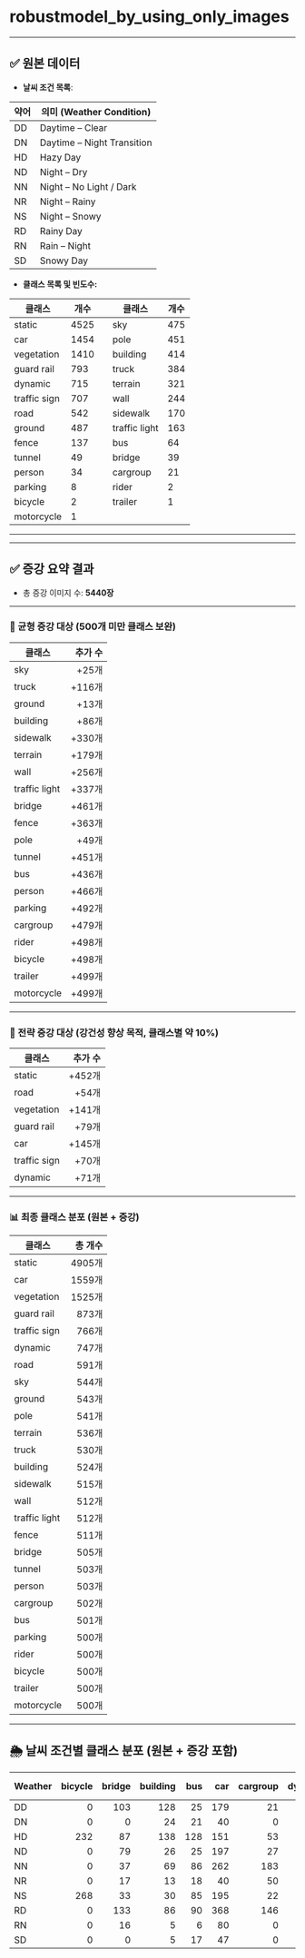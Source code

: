 # robustmodel_by_using_only_images

---

## ✅ 원본 데이터

- **날씨 조건 목록**:

| 약어 | 의미 (Weather Condition)        |
|------|----------------------------------|
| DD   | Daytime – Clear                 |
| DN   | Daytime – Night Transition      |
| HD   | Hazy Day                        |
| ND   | Night – Dry                     |
| NN   | Night – No Light / Dark         |
| NR   | Night – Rainy                   |
| NS   | Night – Snowy                   |
| RD   | Rainy Day                       |
| RN   | Rain – Night                    |
| SD   | Snowy Day                       |

- **클래스 목록 및 빈도수:**

| 클래스           | 개수 |   | 클래스           | 개수 |
|------------------|------|---|------------------|------|
| static           | 4525 |   | sky              | 475  |
| car              | 1454 |   | pole             | 451  |
| vegetation       | 1410 |   | building         | 414  |
| guard rail       | 793  |   | truck            | 384  |
| dynamic          | 715  |   | terrain          | 321  |
| traffic sign     | 707  |   | wall             | 244  |
| road             | 542  |   | sidewalk         | 170  |
| ground           | 487  |   | traffic light    | 163  |
| fence            | 137  |   | bus              | 64   |
| tunnel           | 49   |   | bridge           | 39   |
| person           | 34   |   | cargroup         | 21   |
| parking          | 8    |   | rider            | 2    |
| bicycle          | 2    |   | trailer          | 1    |
| motorcycle       | 1    |   |                  |      |

---

---

## ✅ 증강 요약 결과

- 총 증강 이미지 수: **5440장**

---

### 🎯 균형 증강 대상 (500개 미만 클래스 보완)

| 클래스         | 추가 수 |
|----------------|--------:|
| sky            | +25개 |
| truck          | +116개 |
| ground         | +13개 |
| building       | +86개 |
| sidewalk       | +330개 |
| terrain        | +179개 |
| wall           | +256개 |
| traffic light  | +337개 |
| bridge         | +461개 |
| fence          | +363개 |
| pole           | +49개 |
| tunnel         | +451개 |
| bus            | +436개 |
| person         | +466개 |
| parking        | +492개 |
| cargroup       | +479개 |
| rider          | +498개 |
| bicycle        | +498개 |
| trailer        | +499개 |
| motorcycle     | +499개 |

---

### 💪 전략 증강 대상 (강건성 향상 목적, 클래스별 약 10%)

| 클래스         | 추가 수 |
|----------------|--------:|
| static         | +452개 |
| road           | +54개  |
| vegetation     | +141개 |
| guard rail     | +79개  |
| car            | +145개 |
| traffic sign   | +70개  |
| dynamic        | +71개  |

---

### 📊 최종 클래스 분포 (원본 + 증강)

| 클래스         | 총 개수 |
|----------------|--------:|
| static         | 4905개 |
| car            | 1559개 |
| vegetation     | 1525개 |
| guard rail     | 873개  |
| traffic sign   | 766개  |
| dynamic        | 747개  |
| road           | 591개  |
| sky            | 544개  |
| ground         | 543개  |
| pole           | 541개  |
| terrain        | 536개  |
| truck          | 530개  |
| building       | 524개  |
| sidewalk       | 515개  |
| wall           | 512개  |
| traffic light  | 512개  |
| fence          | 511개  |
| bridge         | 505개  |
| tunnel         | 503개  |
| person         | 503개  |
| cargroup       | 502개  |
| bus            | 501개  |
| parking        | 500개  |
| rider          | 500개  |
| bicycle        | 500개  |
| trailer        | 500개  |
| motorcycle     | 500개  |

---

## 🌦️ 날씨 조건별 클래스 분포 (원본 + 증강 포함)

| Weather | bicycle | bridge | building | bus | car | cargroup | dynamic | fence | ground | guard rail | motorcycle | parking | person | pole | road | rider | sidewalk | sky | static | terrain | traffic light | traffic sign | trailer | truck | tunnel | vegetation | wall |
|---------|--------:|-------:|---------:|----:|----:|---------:|--------:|------:|-------:|------------:|------------:|--------:|-------:|-----:|-----:|------:|----------:|----:|--------:|--------:|---------------:|--------------:|--------:|------:|--------:|------------:|-----:|
| DD      |       0 |    103 |      128 |  25 | 179 |       21 |       0 |    26 |     43 |          73 |           0 |       0 |     32 |   40 |   50 |     0 |        21 |   43 |     223 |      55 |              4 |            51 |       0 |    56 |      51 |         238 |   76 |
| DN      |       0 |      0 |       24 |  21 |  40 |        0 |       2 |     0 |     13 |          20 |           0 |       0 |      0 |    8 |   18 |     0 |         0 |   13 |      32 |       5 |              0 |            25 |       0 |    30 |       0 |          51 |    8 |
| HD      |     232 |     87 |      138 | 128 | 151 |       53 |     141 |   142 |     78 |          74 |           0 |     177 |    133 |   90 |   86 |   265 |       221 |   78 |    1059 |     139 |            177 |            91 |       0 |    92 |      49 |         287 |   77 |
| ND      |       0 |     79 |       26 |  25 | 197 |       27 |       5 |    56 |     32 |          56 |           0 |      73 |     37 |   24 |   35 |     0 |        27 |   35 |     283 |      24 |             24 |            37 |       0 |    36 |      62 |          79 |   30 |
| NN      |       0 |     37 |       69 |  86 | 262 |      183 |     410 |    50 |     60 |         120 |         500 |      62 |     14 |   78 |   63 |   235 |        44 |   61 |     751 |      32 |             66 |           110 |       0 |    29 |      32 |         133 |   79 |
| NR      |       0 |     17 |       13 |  18 |  40 |       50 |      16 |     7 |     17 |          30 |           0 |     133 |     74 |   24 |   19 |     0 |        19 |   19 |     294 |      16 |             22 |            28 |     500 |    41 |       7 |          44 |   20 |
| NS      |     268 |     33 |       30 |  85 | 195 |       22 |      26 |    61 |     51 |          71 |           0 |      55 |    112 |   49 |   48 |     0 |        59 |   46 |     397 |      40 |             61 |            65 |       0 |    17 |      84 |         105 |   56 |
| RD      |       0 |    133 |       86 |  90 | 368 |      146 |     105 |   109 |    154 |         283 |           0 |     133 |     69 |  180 |  173 |     0 |        76 |  149 |    1558 |     163 |            127 |           243 |       0 |   186 |     109 |         384 |  133 |
| RN      |       0 |     16 |        5 |   6 |  80 |        0 |      35 |    42 |     39 |          34 |           0 |       0 |     32 |   42 |   43 |     0 |        48 |   40 |     239 |      14 |             31 |            83 |       0 |     6 |     109 |          67 |   17 |
| SD      |       0 |      0 |        5 |  17 |  47 |        0 |       7 |    18 |     56 |         112 |           0 |       0 |      0 |    6 |   56 |     0 |         0 |   60 |      69 |      48 |             16 |            33 |       0 |    37 |       0 |         137 |   16 |

